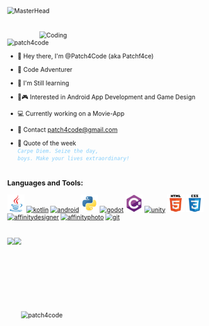 ![MasterHead](https://github.com/Patch4Code/Patch4Code/assets/116561421/815b7fdb-e8d4-47c0-b37c-5d943ca31163)
# 

<image align="right" alt="Coding" width="430" src="https://github.com/Patch4Code/Patch4Code/assets/116561421/a1408a84-a8a8-4cfd-8d45-4e8f405b0084">
<p align="left"> <img src="https://komarev.com/ghpvc/?username=patch4code&label=Profile%20views&color=0e75b6&style=flat" alt="patch4code" /> </p>

- 👋 Hey there, I'm @Patch4Code (aka Patchf4ce)
  
- 🚀 Code Adventurer
  
- 🧠 I'm Still learning
  
- 📱🎮 Interested in Android App Development and Game Design

- 💻 Currently working on a Movie-App
  
- 📧 Contact patch4code@gmail.com
  
- 💬 Quote of the week <br><code style="color : LightSkyBlue">*Carpe Diem. Seize the day, boys. Make your lives extraordinary!*</code>

#

<h3 align="left">Languages and Tools:</h3>
<p align="left"> 
</a> <a href="https://www.java.com" target="_blank" rel="noreferrer"> <img src="https://raw.githubusercontent.com/devicons/devicon/master/icons/java/java-original.svg" alt="java" width="40" height="40"/></a>
<a href="https://kotlinlang.org" target="_blank" rel="noreferrer"> <img src="https://www.vectorlogo.zone/logos/kotlinlang/kotlinlang-icon.svg" alt="kotlin" width="40" height="40"/></a>
<a href="https://developer.android.com" target="_blank" rel="noreferrer"> <img src="https://upload.wikimedia.org/wikipedia/commons/d/d7/Android_robot.svg" alt="android" width="40" height="40"/></a>
<a href="https://www.python.org" target="_blank" rel="noreferrer"> <img src="https://raw.githubusercontent.com/devicons/devicon/master/icons/python/python-original.svg" alt="python" width="40" height="40"/></a>
<a href="https://godotengine.org/" target="_blank" rel="noreferrer"> <img src="https://upload.wikimedia.org/wikipedia/commons/6/6a/Godot_icon.svg" alt="godot" width="40" height="40"/></a>
<a href="https://www.w3schools.com/cs/" target="_blank" rel="noreferrer"> <img src="https://raw.githubusercontent.com/devicons/devicon/master/icons/csharp/csharp-original.svg" alt="csharp" width="40" height="40"/></a>
<a href="https://unity.com/" target="_blank" rel="noreferrer"> <img src="https://www.vectorlogo.zone/logos/unity3d/unity3d-icon.svg" alt="unity" width="40" height="40"/></a> 
<a href="https://www.w3.org/html/" target="_blank" rel="noreferrer"> <img src="https://raw.githubusercontent.com/devicons/devicon/master/icons/html5/html5-original-wordmark.svg" alt="html5" width="40" height="40"/></a>
<a href="https://www.w3schools.com/css/" target="_blank" rel="noreferrer"> <img src="https://raw.githubusercontent.com/devicons/devicon/master/icons/css3/css3-original-wordmark.svg" alt="css3" width="40" height="40"/></a>
<a href="https://affinity.serif.com/de/" target="_blank" rel="noreferrer"> <img src="https://upload.wikimedia.org/wikipedia/commons/f/fe/Icon_AffinityDesigner_DesignerPersona.svg" alt="affinitydesigner" width="40" height="40"/></a>
<a href="https://affinity.serif.com/de/" target="_blank" rel="noreferrer"> <img src="https://upload.wikimedia.org/wikipedia/commons/5/59/Logo_AffinityPhoto.svg" alt="affinityphoto" width="40" height="40"/></a>
<a href="https://git-scm.com/" target="_blank" rel="noreferrer"> <img src="https://www.vectorlogo.zone/logos/git-scm/git-scm-icon.svg" alt="git" width="40" height="40"/></a>
</p>

#
<p><img align="left" src=https://github-readme-stats.vercel.app/api?username=patch4code&show_icons=true&locale=en&layout=compact&theme=dark progress=true height="175"/></p>
<p><img align="left" src=https://github-readme-stats.vercel.app/api/top-langs?username=patch4code&show_icons=true&locale=en&layout=compact&theme=dark&langs_count=6 height="175"/></p>
<br><br><br><br><br><br><br><br><br>
<p><img align="center" src="https://streak-stats.demolab.com/?user=patch4code&theme=dark" alt="patch4code" height="166" /></p>
